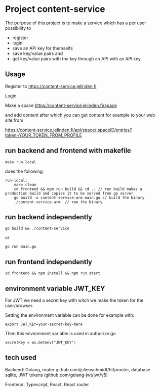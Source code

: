 # Project content-service

The purpose of this project is to make a service which has a per user possibility to 
* register
* login
* save an API key for themselfs
* save key/value pairs and
* get key/value pairs with the key through an API with an API key


## Usage

Register to https://content-service.jelinden.fi

Login

Make a space https://content-service.jelinden.fi/space

and add content after which you can get content for example to your web site from

https://content-service.jelinden.fi/api/space/:spaceID/entries?token=YOUR_TOKEN_FROM_PROFILE

## run backend and frontend with makefile

`make run-local`

does the following:

```
run-local:
	make clean
 	cd frontend && npm run build && cd .. // run build makes a production build and copies it to be served from go server
 	go build -o content-service-arm main.go // build the binary
 	./content-service-arm  // run the binary
 ```


## run backend independently

`go build && ./content-service`

or

`go run main.go`

## run frontend independently

`cd frontend && npm install && npm run start`


## environment variable JWT_KEY

For JWT we need a secret key with witch we make the token for the user/browser.

Setting the environment variable can be done for example with:

`export JWT_KEY=your-secret-key-here`

Then this environment variable is used in authorize.go

`secretKey = os.Getenv("JWT_KEY")`

## tech used

Backend: Golang, router github.com/julienschmidt/httprouter, database sqlite, JWT tokens (github.com/golang-jwt/jwt/v5)

Frontend: Typescript, React, React router
